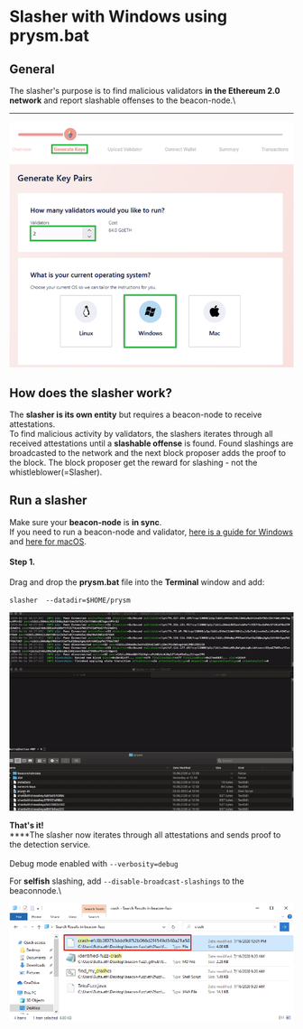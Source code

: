 # Slasher with Windows using prysm.bat

## General

The slasher's purpose is to find malicious validators **in the Ethereum 2.0 network** and report slashable offenses to the beacon-node.\
****

![](<../../../.gitbook/assets/image (69).png>)

####

## How does the slasher work?

The **slasher is its own entity** but requires a beacon-node to receive attestations.\
To find malicious activity by validators, the slashers iterates through all received attestations until a **slashable offense** is found. Found slashings are broadcasted to the network and the next block proposer adds the proof to the block. The block proposer get the reward for slashing - not the whistleblower(=Slasher).

## Run a slasher&#x20;

Make sure your **beacon-node** is **in sync**. \
If you need to run a beacon-node and validator, [here is a guide for Windows](https://kb.beaconcha.in/tutorial-eth2-multiclient/prysm-client/windows-prysm/script-beaconnode-and-validator) and [here for macOS](https://kb.beaconcha.in/tutorial-eth2-multiclient/prysm-client/macos-prysm/run-with-macos-using-prysm.sh).

#### &#x20;**Step 1.**

Drag and drop the **prysm.bat** file into the **Terminal** window and add:

`slasher  --datadir=$HOME/prysm`

![](../../../.gitbook/assets/slashergif.gif)



**That's it!**\
****The slasher now iterates through all attestations and sends proof to the detection service. \
\
Debug mode enabled with `--verbosity=debug`

For **selfish** slashing, add `--disable-broadcast-slashings` to the beaconnode.\


![](<../../../.gitbook/assets/image (71).png>)
